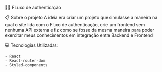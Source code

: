 👩‍💻 FLuxo de authenticação

📋 Sobre o projeto 
A ideia era criar um projeto que simulasse a maneira na qual o site lida com o Fluxo de authenticação,
criei um frontend sem nenhuma API externa e fiz como se fosse da mesma maneira para poder exercitar meus conhecimentos em integração
entre Backend e Frontend

💻 Tecnologias Utilizadas:

```
- React
- React-router-dom
- Styled-components
```
